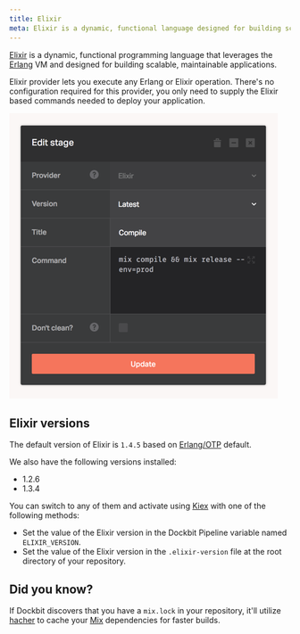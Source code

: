 ```yaml
---
title: Elixir
meta: Elixir is a dynamic, functional language designed for building scalable and maintainable applications.
---
```


[Elixir](https://elixir-lang.org/) is a dynamic, functional programming language that leverages the [Erlang](../erlang) VM and designed for building scalable, maintainable applications.

Elixir provider lets you execute any Erlang or Elixir operation. There's no configuration required for this provider, you only need to supply the Elixir based commands needed to deploy your application.

![Elixir](../images/integrations/elixir.png)

## Elixir versions

The default version of Elixir is `1.4.5` based on [Erlang/OTP](../erlang) default.

We also have the following versions installed:

* 1.2.6
* 1.3.4

You can switch to any of them and activate using [Kiex](https://github.com/taylor/kiex) with one of the following methods:

* Set the value of the Elixir version in the Dockbit Pipeline variable named `ELIXIR_VERSION`.
* Set the value of the Elixir version in the `.elixir-version` file at the root directory of your repository.

## Did you know?

If Dockbit discovers that you have a `mix.lock` in your repository, it'll utilize [hacher](https://github.com/Dockbit/hacher) to cache your [Mix](https://hexdocs.pm/mix/Mix.html) dependencies for faster builds.
